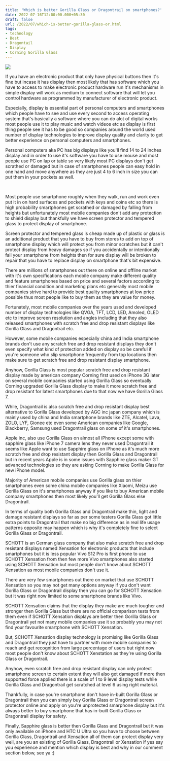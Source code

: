 ```yaml
---
title: 'Which is better Gorilla Glass or Dragontrail on smartphones?'
date: 2022-07-16T12:00:00.000+05:30
draft: false
url: /2022/07/which-is-better-gorilla-glass-or.html
tags: 
- technology
- Best
- Dragontail
- Display
- Corning Gorilla Glass
---
```


 [![](https://lh3.googleusercontent.com/-CIe-12oidlw/YtMapw4ezAI/AAAAAAAAMgE/OyM6sxtvCmUzwcAXDCgV4pYLQk3bklGoQCNcBGAsYHQ/s1600/1658002082009917-0.png)](https://lh3.googleusercontent.com/-CIe-12oidlw/YtMapw4ezAI/AAAAAAAAMgE/OyM6sxtvCmUzwcAXDCgV4pYLQk3bklGoQCNcBGAsYHQ/s1600/1658002082009917-0.png) 

  

  

If you have an electronic product that only have physical buttons then it's fine but incase it has display then most likely that has software which you have to access to make electronic product hardware run it's mechanisms in simple display will work as medium to connect software that will let you control hardware as programmed by manufacturer of electronic product.

  

Especially, display is essential part of personal computers and smartphones which people have to see and use every second to access operating system that's basically a software where you can do alot of digital works most people use it to play music and watch videos etc as display is first thing people see it has to be good so companies around the world used number of display technologies to improve display quality and clarity to get better experience on personal computers and smartphones.

  

Personal computers aka PC has big displays like you'll find 14 to 24 inches display and in order to use it's software you have to use mouse and most people use PC on lap or table so very likely most PC displays don't get scrathed or damaged but in case of smartphones people can easy hold in one hand and move anywhere as they are just 4 to 6 inch in size you can put them in your pockets as well.

   

Most people use smartphone roughly when they walk, run and work even put it in on hard surfaces and pockets with keys and coins etc so there is high probability smartphones get scrathed or damaged by falling from heights but unfortunately most mobile companies don't add any protection to shield display but thankfully we have screen protector and tempered glass to protect display of smartphone.

Screen protector and tempered glass is cheap made up of plastic or glass is an additional product that you have to buy from stores to add on top of smartphone display which will protect you from minor scratches but it can't protect display from heavy damages so if you accidentally or intentionally fall your smartphone from heights then for sure display will be broken to repair that you have to replace display on smartphone that's bit expensive.

  

There are millions of smartphones out there on online and offline market with it's own specifications each mobile company make different quality and feature smartphones based on price and several factors according to thier financial condition and marketing plans etc generally most mobile companies strive hard to provide best quality smartphones at low price possible thus most people like to buy them as they are value for money.

  

Fortunately, most mobile companies over the years used and developed number of display technologies like QVGA, TFT, LCD, LED, Amoled, OLED etc to improve screen resolution and angles including that they also released smartphones with scratch free and drop resistant displays like Gorilla Glass and Dragontrail etc.

  

However, some mobile companies especially china and India smartphone brands don't use any scratch free and drop resistant displays they don't even specify what kind of protection added on display so be careful if you're someone who slip smartphone frequently from top locations then make sure to get scratch free and drop resistant display smartphone.

  

Anyhow, Gorilla Glass is most popular scratch free and drop resistant display made by american company Corning first used on iPhone 3G later on several mobile companies started using Gorilla Glass so eventually Corning upgraded Gorilla Glass display to make it more scratch free and drop resistant for latest smartphones due to that now we have Gorilla Glass 7.

  

While, Dragontrail is also scratch free and drop resistant display best alternative to Gorilla Glass developed by AGC inc japan company which is mainly used by china and India smartphone brands like ZTE, Alcatel, Lava, ZOLO, LYF, Gionee etc even some American companies like Google, Blackberry, Samsung used Dragontrail glass on some of it's smartphones.

  

Apple inc, also use Gorilla Glass on almost all iPhone except some with sapphire glass like iPhone 7 camera lens they never used Dragontrail it seems like Apple want to use Sapphire glass on iPhone as it's much more scratch free and drop resistant display then Gorilla Glass and Dragontrail but in recent years Apple is in some issues with Sapphire glass maker GT advanced technologies so they are asking Corning to make Gorilla Glass for new iPhone model.

  

Majority of American mobile companies use Gorilla glass on thier smartphones even some china mobile companies like Xiaomi, Meizu use Gorilla Glass on it's smartphones anyway if you like to buy American mobile company smartphones then most likely you'll get Gorilla Glass else Dragontrail.

  

In terms of quality both Gorilla Glass and Dragontrail make thin, light and damage resistant displays so far as per some testers Gorilla Glass got little extra points to Dragontrail that make no big difference as in real life usage patterns opposite may happen which is why it's completely fine to select Gorilla Glass or Dragontrail.

  

SCHOTT is an German glass company that also make scratch free and drop resistant displays named Xensation for electronic products that include smartphones but it is less popular Vivo S12 Pro is first phone to use SCHOTT Xensation from then few more Vivo smartphones also started using SCHOTT Xensation but most people don't know about SCHOTT Xensation as most mobile companies don't use it.

  

There are very few smartphones out there on market that use SCHOTT Xensation so you may not get many options anyway if you don't want Gorilla Glass or Dragontrail display then you can go for SCHOTT Xensation but it was right now limited to some smartphone brands like Vivo.

  

SCHOTT Xensation claims that the display they make are much tougher and stronger then Gorilla Glass but there are no official comparison tests from them even if SCHOTT Xensation displays are better then Gorilla Glass or Dragontrail yet not many mobile companies use it so probably you may not find your favourite smartphone with SCHOTT Xensation.

  

But, SCHOTT Xensation display technology is promising like Gorilla Glass and Dragontrail they just have to partner with more mobile companies to reach and get recognition from large percentage of users but right now most people don't know about SCHOTT Xenstation as they're using Gorilla Glass or Dragontrail.

  

Anyhow, even scratch free and drop resistant display can only protect smartphone screen to certain extent they will also get damaged if more then supported force applied there is a scale of 1 to 9 level display tests while Gorilla Glass and Dragontrail get scratched at level 6 using right material.

  

Thankfully, in case you're smartphone don't have in-built Gorilla Glass or Dragontrail then you can simply buy Gorilla Glass or Dragontrail screen protector online and apply on you're unprotected smarphone display but it's always better to buy smartphone that has in-built Gorilla Glass or Dragontrail display for safety.

  

Finally, Sapphire glass is better then Gorilla Glass and Dragontrail but it was only available on iPhone and HTC U Ultra so you have to choose between Gorilla Glass, Dragontrail and Xensation all of them can protect display very well, are you an existing of Gorilla Glass, Dragontrail or Xensation if yes say you experience and mention which display is best and why in our comment section below, see ya :)